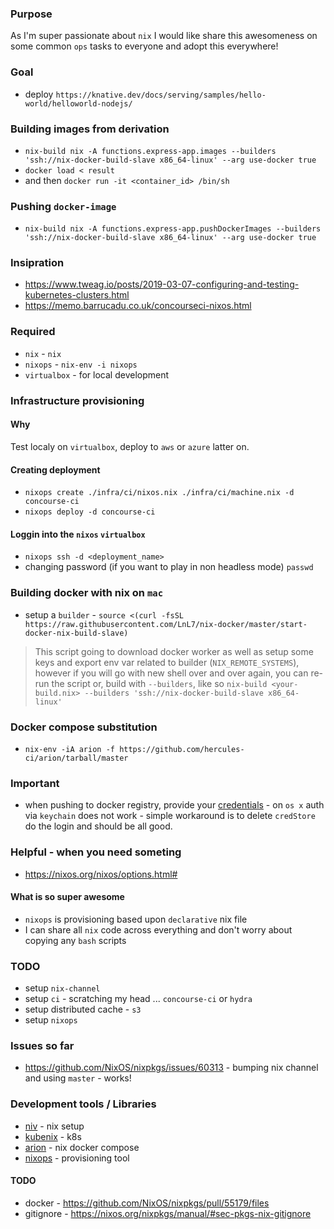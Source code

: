 ### Purpose
As I'm super passionate about `nix` I would like share this awesomeness on some common `ops` tasks to everyone and adopt this everywhere!

### Goal
* deploy `https://knative.dev/docs/serving/samples/hello-world/helloworld-nodejs/`

### Building images from derivation
* `nix-build nix -A functions.express-app.images --builders 'ssh://nix-docker-build-slave x86_64-linux' --arg use-docker true`
* `docker load < result`
* and then `docker run -it <container_id> /bin/sh`

### Pushing `docker-image`
* `nix-build nix -A functions.express-app.pushDockerImages --builders 'ssh://nix-docker-build-slave x86_64-linux' --arg use-docker true`

### Insipration
* https://www.tweag.io/posts/2019-03-07-configuring-and-testing-kubernetes-clusters.html
* https://memo.barrucadu.co.uk/concourseci-nixos.html

### Required
* `nix` - `nix`
* `nixops` - `nix-env -i nixops`
* `virtualbox` - for local development

### Infrastructure provisioning
#### Why
Test localy on `virtualbox`, deploy to `aws` or `azure` latter on.

#### Creating deployment
* `nixops create ./infra/ci/nixos.nix ./infra/ci/machine.nix -d concourse-ci`
* `nixops deploy -d concourse-ci`

#### Loggin into the `nixos` `virtualbox`
* `nixops ssh -d <deployment_name>`
* changing password (if you want to play in non headless mode) `passwd`

### Building docker with nix on `mac`
* setup a `builder` - `source <(curl -fsSL https://raw.githubusercontent.com/LnL7/nix-docker/master/start-docker-nix-build-slave)`
> This script going to download docker worker as well as setup some keys and export env var related to builder (`NIX_REMOTE_SYSTEMS`), however if you will go with new shell over and over again, you can re-run the script or, build with `--builders`, like so `nix-build <your-build.nix> --builders 'ssh://nix-docker-build-slave x86_64-linux'`

### Docker compose substitution
* `nix-env -iA arion -f https://github.com/hercules-ci/arion/tarball/master`

### Important
* when pushing to docker registry, provide your [credentials](https://github.com/containers/skopeo#private-registries-with-authentication) - on `os x` auth via `keychain` does not work - simple workaround is to delete `credStore` do the login and should be all good.

### Helpful - when you need someting
* https://nixos.org/nixos/options.html#

#### What is so super awesome
* `nixops` is provisioning based upon `declarative` nix file
* I can share all `nix` code across everything and don't worry about copying any `bash` scripts

### TODO
* setup `nix-channel`
* setup `ci` - scratching my head ... `concourse-ci` or `hydra`
* setup distributed cache - `s3`
* setup `nixops`

### Issues so far
* https://github.com/NixOS/nixpkgs/issues/60313 - bumping nix channel and using `master` - works!

### Development tools / Libraries
* [niv](https://github.com/nmattia/niv) - nix setup
* [kubenix](https://github.com/xtruder/kubenix/tree/kubenix-2.0) - k8s
* [arion](https://github.com/hercules-ci/arion) - nix docker compose
* [nixops](https://nixos.org/nixops/) - provisioning tool

#### TODO
* docker - https://github.com/NixOS/nixpkgs/pull/55179/files
* gitignore - https://nixos.org/nixpkgs/manual/#sec-pkgs-nix-gitignore